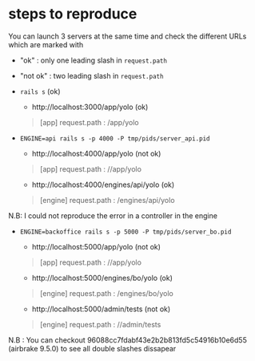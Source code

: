 # steps to reproduce

You can launch 3 servers at the same time and check the different URLs which are marked with
- "ok" : only one leading slash in `request.path`
- "not ok" : two leading slash in `request.path`

- `rails s` (ok)

  - http://localhost:3000/app/yolo (ok)
  > [app] request.path : /app/yolo

- `ENGINE=api rails s -p 4000 -P tmp/pids/server_api.pid`

  - http://localhost:4000/app/yolo (not ok)
  > [app] request.path : //app/yolo

  - http://localhost:4000/engines/api/yolo (ok)
  > [engine] request.path : /engines/api/yolo

N.B: I could not reproduce the error in a controller in the engine

- `ENGINE=backoffice rails s -p 5000 -P tmp/pids/server_bo.pid`

  - http://localhost:5000/app/yolo (not ok)
  > [app] request.path : //app/yolo

  - http://localhost:5000/engines/bo/yolo (ok)
  > [engine] request.path : /engines/bo/yolo

  - http://localhost:5000/admin/tests (not ok)
  > [engine] request.path : //admin/tests


N.B : You can checkout 96088cc7fdabf43e2b2b813fd5c54916b10e6d55 (airbrake 9.5.0) to see all double slashes dissapear
